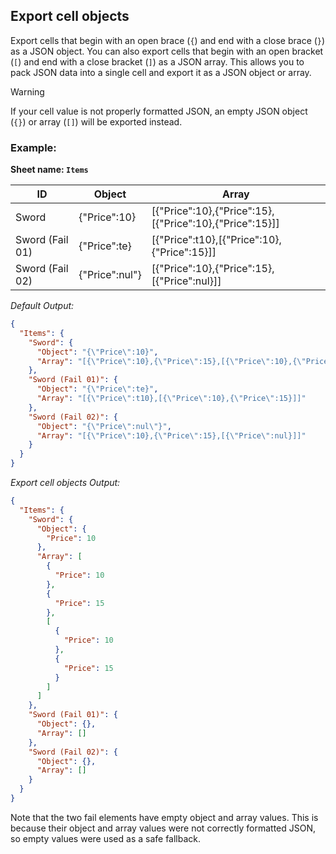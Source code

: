 Export cell objects
-------------------
Export cells that begin with an open brace (`{`) and end with a close brace (`}`) as a JSON object. You can also export cells that begin with an open bracket (`[`) and end with a close bracket (`]`) as a JSON array. This allows you to pack JSON data into a single cell and export it as a JSON object or array.

> [!WARNING]
> If your cell value is not properly formatted JSON, an empty JSON object (`{}`) or array (`[]`) will be exported instead.

### Example: ###

**Sheet name: `Items`**

ID | Object | Array
-- | ----- | -----
Sword | {"Price":10} | [{"Price":10},{"Price":15},[{"Price":10},{"Price":15}]]
Sword (Fail 01) | {"Price":te} | [{"Price":t10},[{"Price":10},{"Price":15}]]
Sword (Fail 02) | {"Price":nul"} | [{"Price":10},{"Price":15},[{"Price":nul}]]

*Default Output:*
```json
{
  "Items": {
    "Sword": {
      "Object": "{\"Price\":10}",
      "Array": "[{\"Price\":10},{\"Price\":15},[{\"Price\":10},{\"Price\":15}]]"
    },
    "Sword (Fail 01)": {
      "Object": "{\"Price\":te}",
      "Array": "[{\"Price\":t10},[{\"Price\":10},{\"Price\":15}]]"
    },
    "Sword (Fail 02)": {
      "Object": "{\"Price\":nul\"}",
      "Array": "[{\"Price\":10},{\"Price\":15},[{\"Price\":nul}]]"
    }
  }
}
```

*Export cell objects Output:*
```json
{
  "Items": {
    "Sword": {
      "Object": {
        "Price": 10
      },
      "Array": [
        {
          "Price": 10
        },
        {
          "Price": 15
        },
        [
          {
            "Price": 10
          },
          {
            "Price": 15
          }
        ]
      ]
    },
    "Sword (Fail 01)": {
      "Object": {},
      "Array": []
    },
    "Sword (Fail 02)": {
      "Object": {},
      "Array": []
    }
  }
}
```

Note that the two fail elements have empty object and array values. This is because their object and array values were not correctly formatted JSON, so empty values were used as a safe fallback.
